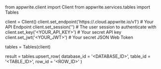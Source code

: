 from appwrite.client import Client
from appwrite.services.tables import Tables

client = Client()
client.set_endpoint('https://<REGION>.cloud.appwrite.io/v1') # Your API Endpoint
client.set_session('') # The user session to authenticate with
client.set_key('<YOUR_API_KEY>') # Your secret API key
client.set_jwt('<YOUR_JWT>') # Your secret JSON Web Token

tables = Tables(client)

result = tables.upsert_row(
    database_id = '<DATABASE_ID>',
    table_id = '<TABLE_ID>',
    row_id = '<ROW_ID>'
)

